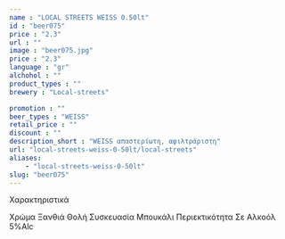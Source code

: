 ```yaml
---
name : "LOCAL STREETS WEISS 0.50lt"
id : "beer075"
price : "2.3"
url : ""
image : "beer075.jpg"
price : "2.3"
language : "gr"
alchohol : ""
product_types : ""
brewery : "Local-streets"

promotion : ""
beer_types : "WEISS"
retail_price : ""
discount : ""
description_short : "WEISS απαστερίωτη, αφιλτράριστη"
url: "local-streets-weiss-0-50lt/local-streets"
aliases: 
    - "local-streets-weiss-0-50lt"
slug: "beer075"
---
```


Χαρακτηριστικά

Χρώμα
Ξανθιά Θολή
Συσκευασία
Μπουκάλι
Περιεκτικότητα Σε Αλκοόλ
5%Alc